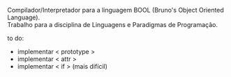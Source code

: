 Compilador/Interpretador para a linguagem BOOL (Bruno's Object Oriented Language).  
Trabalho para a disciplina de Linguagens e Paradigmas de Programação.

to do:
- implementar < prototype >
- implementar < attr >
- implementar < if > (mais difícil)
